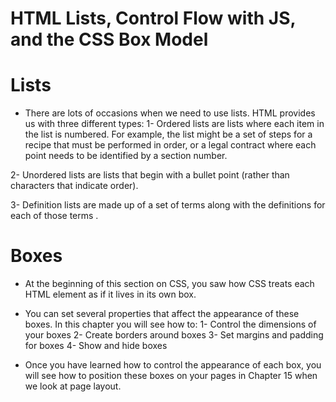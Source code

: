 # HTML Lists, Control Flow with JS, and the CSS Box Model

# Lists

* There are lots of occasions when we
need to use lists. HTML provides us with
three different types:
1-  Ordered lists are lists where each item in the list is
numbered. For example, the list might be a set of steps for
a recipe that must be performed in order, or a legal contract
where each point needs to be identified by a section number.

2-  Unordered lists are lists that begin with a bullet point
(rather than characters that indicate order).

3-  Definition lists are made up of a set of terms along with the
definitions for each of those terms .

# Boxes

* At the beginning of this section on CSS,
you saw how CSS treats each HTML
element as if it lives in its own box.

* You can set several properties that affect the appearance of these boxes. In this chapter you will see how to:
1- Control the dimensions of your boxes
2- Create borders around boxes
3- Set margins and padding for boxes
4- Show and hide boxes

* Once you have learned how to control the appearance of each
box, you will see how to position these boxes on your pages in
Chapter 15 when we look at page layout.